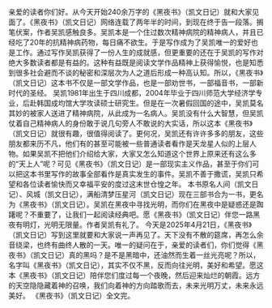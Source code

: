 亲爱的读者你们好。从今天开始240余万字的《黑夜书》（凯文日记）就和大家见面了。《黑夜书》（凯文日记）网络连载了两年半的时间，到现在终于告一段落。搁笔伏案，作者吴凯感触良多。吴凯本是一个住过数次精神病院的精神病人，并且已经吃了20年的抗精神病药物，每日痛不欲生。于是写作成为了吴凯唯一的爱好也是工作。通过写作吴凯获得了一份人生的成就感，但更重要的还在于吴凯的写作对绝大多数读者都是有益的。这种有益既是阅读文学作品精神上获得愉悦，也是知悉到很多社会避而不谈的秘密和深层次为人之道后形成一种高认知。所以，《黑夜书》（凯文日记）这本书不仅是一部文学作品，也是一部劝世书，一部福音书，一部新时代的圣经。
        吴凯1981年出生于四川成都，2004年毕业于四川师范大学经济学专业，后赴韩国成均馆大学攻读硕士研究生。但是在一次暑假回国的途中，吴凯莫名其妙的被家人送进了精神病院，从此成为一名病人。吴凯没有什么大智慧，但吴凯仗着自己精神病人的身份敢于说几句旁人不敢说的大实话，所以这本《黑夜书》（凯文日记）就很有趣，很值得阅读了。更何况，吴凯还有许许多多的朋友，这些朋友都来历不凡，他们有的甚至可能被一些普通读者看作是天龙星人似的上层人物。如果吴凯不把他们介绍给大家，大家又怎么知道这个世界上原来还有这么多的“天上人”呢？可见《黑夜书》（凯文日记）是一部现实主义作品，甚至于你们可以把这本书里写作的故事全部看作是真实发生的事件。吴凯不善于撒谎，吴凯只希望和各位读者愉快而又幸福平安的度过这末世仓惶之年。
      本书原名人间（凯文日记）、风城（凯文日记），满船清梦压星河（凯文日记）现在三部书合为一书，更名为《黑夜书》（凯文日记）。吴凯在黑夜中寻找光明，而你们在黑夜中是疑惑还是踟躇呢？不重要了，让我们一起阅读经典吧。愿《黑夜书》（凯文日记）伴您一路黑夜有明灯，光明无限量。作者吴凯有礼了。
今天是2025年4月21日，《黑夜书》（凯文日记）写到这里就要和大家说一声再见了。天下没有不散的筵席，再怎么余音绕梁，也终有曲终人散的一天。唯一的疑问在于，亲爱的读者们，你们觉得《黑夜书》（凯文日记）真的黑吗？是不是黑暗中，还油然而生着一丝光亮呢？所以，名字叫《黑夜书》（凯文日记），其实不仅不黑，反而向往光明，美好和希望。愿这本《黑夜书》（凯文日记）陪伴您们度过每一个夜晚，然后迎来灿烂的朝霞。远方的天空隐隐藏着神的召唤，我们向着神的方向踏歌而去，未来光明万丈，未来永远美好。
       《黑夜书》（凯文日记）全文完。

